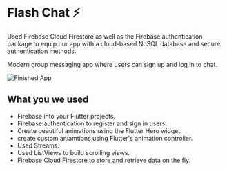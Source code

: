 
# Flash Chat ⚡️
 Used Firebase Cloud Firestore as well as the Firebase authentication package to equip our app with a cloud-based NoSQL database and secure authentication methods. 

Modern group messaging app where users can sign up and log in to chat.

![Finished App](https://github.com/londonappbrewery/Images/blob/master/flash_chat_flutter_demo.gif)

## What you we used

- Firebase into your Flutter projects.
- Firebase authentication to register and sign in users.
- Create beautiful animations using the Flutter Hero widget.
- create custom aniamtions using Flutter's animation controller. 
- Used Streams.
- Used ListViews to build scrolling views.
- Firebase Cloud Firestore to store and retrieve data on the fly.

